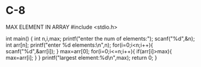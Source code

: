 # C-8
MAX ELEMENT IN ARRAY
#include <stdio.h>

int main() 
{
    int n,i,max;
    printf("enter the num of elements:");
    scanf("%d",&n);
    int arr[n];
    printf("enter %d elements:\n",n);
    for(i=0;i<n;i++){
        scanf("%d",&arr[i]);
    }
    max=arr[0];
    for(i=0;i<=n;i++){
        if(arr[i]>max){
            max=arr[i];
        }
    }
    printf("largest element:%d\n",max);
    return 0;
}

